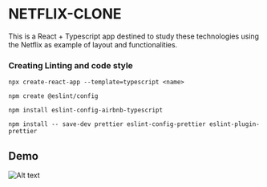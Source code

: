 # NETFLIX-CLONE

This is a React + Typescript app destined to study these technologies using the Netflix
as example of layout and functionalities.

### Creating Linting and code style

`npx create-react-app --template=typescript <name>`

`npm create @eslint/config`

`npm install eslint-config-airbnb-typescript`

`npm install -- save-dev prettier eslint-config-prettier eslint-plugin-prettier`

## Demo

![Alt text](public/lx_evidence.gif?raw=true 'Netflix-clone')
